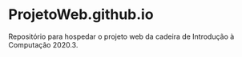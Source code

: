 # ProjetoWeb.github.io
Repositório para hospedar o projeto web da cadeira de Introdução à Computação 2020.3.
